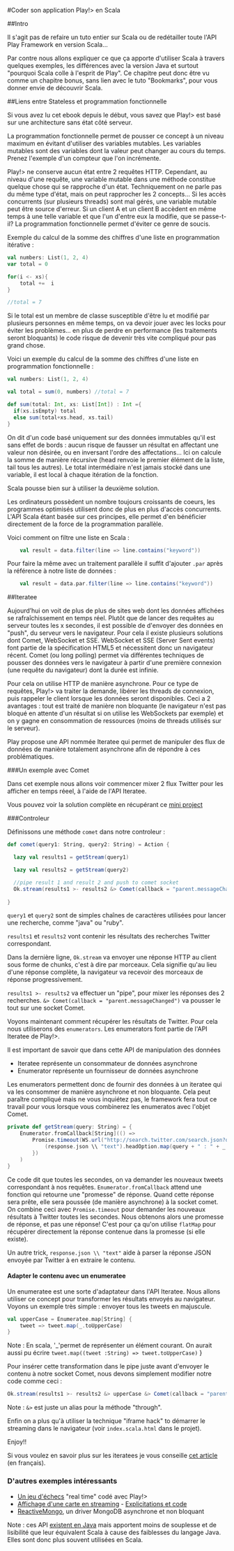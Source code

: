 #Coder son application Play!> en Scala

##Intro

Il s'agit pas de refaire un tuto entier sur Scala ou de redétailler toute l'API Play Framework en version Scala... 

Par contre nous allons expliquer ce que ça apporte d'utiliser Scala à travers quelques exemples, les différences avec la version Java et surtout "pourquoi Scala colle à l'esprit de Play". 
Ce chapitre peut donc être vu comme un chapitre bonus, sans lien avec le tuto "Bookmarks", pour vous donner envie de découvrir Scala.

##Liens entre Stateless et programmation fonctionnelle

Si vous avez lu cet ebook depuis le début, vous savez que Play!> est basé sur une architecture sans état côté serveur.

La programmation fonctionnelle permet de pousser ce concept à un niveau maximum en évitant d'utiliser des variables mutables.
Les variables mutables sont des variables dont la valeur peut changer au cours du temps. Prenez l'exemple d'un compteur que l'on incrémente.

Play!> ne conserve aucun état entre 2 requêtes HTTP. Cependant, au niveau d'une requête, une variable mutable dans une méthode constitue quelque chose qui se rapproche d'un état. 
Techniquement on ne parle pas du même type d'état, mais on peut rapprocher les 2 concepts...
Si les accès concurrents (sur plusieurs threads) sont mal gérés, une variable mutable peut être source d'erreur. Si un client A et un client B accèdent en même temps à une telle variable et que l'un d'entre eux la modifie, que se passe-t-il? La programmation fonctionnelle permet d'éviter ce genre de soucis.

Exemple du calcul de la somme des chiffres d'une liste en programmation itérative :

```scala
val numbers: List(1, 2, 4)
var total = 0

for(i <- xs){
	total +=  i
}		

//total = 7
```

Si le total est un membre de classe susceptible d'être lu et modifié par plusieurs personnes en même temps, on va devoir jouer avec les locks pour éviter les problèmes... en plus de perdre en performance (les traitements seront bloquants) le code risque de devenir très vite compliqué pour pas grand chose.

Voici un exemple du calcul de la somme des chiffres d'une liste en programmation fonctionnelle :

```scala
val numbers: List(1, 2, 4)

val total = sum(0, numbers) //total = 7

def sum(total: Int, xs: List[Int]) : Int ={
  if(xs.isEmpty) total
  else sum(total+xs.head, xs.tail)
}

```

On dit d'un code basé uniquement sur des données immutables qu'il est sans effet de bords : aucun risque de fausser un résultat en affectant une valeur non désirée, ou en inversant l'ordre des affectations... Ici on calcule la somme de manière récursive (head renvoie le premier élément de la liste, tail tous les autres).
Le total intermédiaire n'est jamais stocké dans une variable, il est local à chaque itération de la fonction.

Scala pousse bien sur à utiliser la deuxième solution.

Les ordinateurs possèdent un nombre toujours croissants de coeurs, les programmes optimisés utilisent donc de plus en plus d'accès concurrents. L'API Scala étant basée sur ces principes, elle permet d'en bénéficier directement de la force de la programmation parallèle.

Voici comment on filtre une liste en Scala :

```scala
	val result = data.filter(line => line.contains("keyword"))
```

Pour faire la même avec un traitement parallèle il suffit d'ajouter `.par` après la référence à notre liste de données :

```scala
	val result = data.par.filter(line => line.contains("keyword"))
```


##Iteratee 

Aujourd’hui on voit de plus de plus de sites web dont les données affichées se rafraîchissement en temps réel. Plutôt que de lancer des requêtes au serveur toutes les x secondes, il est possible de d'envoyer des données en "push", du serveur vers le navigateur. Pour cela il existe plusieurs solutions dont Comet, WebSocket et SSE. WebSocket et SSE (Server Sent events) font partie de la spécification HTML5 et nécessitent donc un navigateur récent. Comet (ou long polling) permet via différentes techniques de pousser des données vers le navigateur à partir d'une première connexion (une requête du navigateur) dont la durée est infinie.

Pour cela on utilise HTTP de manière asynchrone. Pour ce type de requêtes, Play!> va traiter la demande, libérer les threads de connexion, puis rappeler le client lorsque les données seront disponibles. Ceci a 2 avantages : tout est traité de manière non bloquante (le navigateur n'est pas bloqué en attente d'un résultat si on utilise les WebSockets par exemple) et on y gagne en consommation de ressources (moins de threads utilisés sur le serveur).

Play propose une API nommée Iteratee qui permet de manipuler des flux de données de manière totalement asynchrone afin de répondre à ces problématiques.

###Un exemple avec Comet

Dans cet exemple nous allons voir commencer mixer 2 flux Twitter pour les afficher en temps réeel, à l'aide de l'API Iteratee.

Vous pouvez voir la solution complète en récupérant ce [mini project](https://github.com/loicdescotte/Play2-MixedTweets)

###Controleur

Définissons une méthode `comet` dans notre controleur :

```scala
def comet(query1: String, query2: String) = Action {

  lazy val results1 = getStream(query1)

  lazy val results2 = getStream(query2)

  //pipe result 1 and result 2 and push to comet socket	
  Ok.stream(results1 >- results2 &> Comet(callback = "parent.messageChanged"))
  
}
```

`query1` et `query2` sont de simples chaînes de caractères utilisées pour lancer une recherche, comme "java" ou "ruby".

`results1` et `results2` vont contenir les résultats des recherches Twitter correspondant.

Dans la dernière ligne, `Ok.stream` va envoyer une réponse HTTP au client sous forme de chunks, c'est à dire par morceaux. Cela signifie qu'au lieu d'une réponse complète, la navigateur va recevoir des morceaux de réponse progressivement.

`results1 >- results2` va effectuer un "pipe", pour mixer les réponses des 2 recherches. `&> Comet(callback = "parent.messageChanged")` va pousser le tout sur une socket Comet.

Voyons maintenant comment récupérer les résultats de Twitter. Pour cela nous utiliserons des `enumerators`.
Les enumerators font partie de l'API Iteratee de Play!>. 

Il est important de savoir que dans cette API de manipulation des données  

 * Iteratee représente un consommateur de données asynchrone
 * Enumerator représente un fournisseur de données asynchrone

Les enumerators permettent donc de fournir des données à un iteratee qui va les consommer de manière asynchrone et non bloquante.
Cela peut paraître compliqué mais ne vous inquiétez pas, le framework fera tout ce travail pour vous lorsque vous combinerez les enumeratos avec l'objet Comet.

```scala
private def getStream(query: String) = {
	Enumerator.fromCallback[String](() => 
		Promise.timeout(WS.url("http://search.twitter.com/search.json?q="+query+"&rpp=1").get(), 1000 milliseconds).flatMap(_.map { response =>
			(response.json \\ "text").headOption.map(query + " : " + _.as[String])
		})
	)
}
```

Ce code dit que toutes les secondes, on va demander les nouveaux tweets correspondant à nos requêtes.
`Enumerator.fromCallback` attend une fonction qui retourne une "promesse" de réponse. Quand cette réponse sera prête, elle sera poussée (de manière asynchrone) à la socket comet. On combine ceci avec `Promise.timeout` pour demander les nouveaux résultats à Twitter toutes les secondes. Nous obtenons alors une promesse de réponse, et pas une réponse! C'est pour ça qu'on utilise `flatMap` pour récupérer directement la réponse contenue dans la promesse (si elle existe).

Un autre trick, `response.json \\ "text"` aide à parser la réponse JSON envoyée par Twitter à en extraire le contenu.

#### Adapter le contenu avec un enumeratee

Un enumeratee est une sorte d'adaptateur dans l'API Iteratee. Nous allons utiliser ce concept pour transformer les résultats envoyés au navigateur. Voyons un exemple très simple : envoyer tous les tweets en majuscule.

```scala
val upperCase = Enumeratee.map[String] {
    tweet => tweet.map(_.toUpperCase)
}
```
Note : En scala, '_'permet de représenter un élément courant. On aurait aussi pu écrire `tweet.map((tweet :String) => tweet.toUpperCase)`
}

Pour insérer cette transformation dans le pipe juste avant d'envoyer le contenu à notre socket Comet, nous devons simplement modifier notre code comme ceci :

```scala
Ok.stream(results1 >- results2 &> upperCase &> Comet(callback = "parent.messageChanged"))
```

Note : `&>` est juste un alias pour la méthode "through".

Enfin on a plus qu'à utiliser la technique "iframe hack" to démarrer le streaming dans le navigateur (voir `index.scala.html` dans le projet).

Enjoy!!

Si vous voulez en savoir plus sur les iteratees je vous conseille [cet article](https://gist.github.com/3727850) (en français). 

### D'autres exemples intéressants 

* [Un jeu d'échecs](http://en.lichess.org/games) "real time" codé avec Play!> 
* [Affichage d'une carte en streaming](http://wiki-growth.herokuapp.com) - [Explicitations et code](http://yannexpress.blogspot.de/2012/08/handling-data-streams-with-play2-and.html)
* [ReactiveMongo](http://reactivemongo.org/), un driver MongoDB asynchrone et non bloquant

Note : ces API [existent en Java](http://www.playframework.org/documentation/2.0.4/JavaAsync) mais apportent moins de souplesse et de lisibilité que leur équivalent Scala à cause des faiblesses du langage Java. Elles sont donc plus souvent utilisées en Scala.
